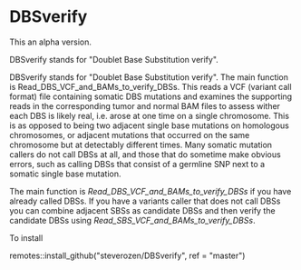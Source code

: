 # DBSverify

This an alpha version.

DBSverify stands for "Doublet Base Substitution verify". 


DBSverify stands for "Doublet Base Substitution verify". The
main function is Read_DBS_VCF_and_BAMs_to_verify_DBSs. This
reads a VCF (variant call format) file containing somatic 
DBS mutations and examines the supporting reads in the 
corresponding tumor and normal BAM files to assess wither 
each DBS is likely real, i.e. arose at one time on a single
chromosome. This is as opposed to being two adjacent single 
base mutations on homologous chromosomes, or adjacent 
mutations that occurred on the same chromosome but at 
detectably different times. Many somatic mutation callers do
not call DBSs at all, and those that do sometime make 
obvious errors, such as calling DBSs that consist of a 
germline SNP next to a somatic single base mutation.

The main function is *Read_DBS_VCF_and_BAMs_to_verify_DBSs*
if you have already called DBSs. If you have a variants
caller that does not call DBSs you can combine adjacent
SBSs as candidate DBSs and then
verify the candidate DBSs using *Read_SBS_VCF_and_BAMs_to_verify_DBSs*.

To install

remotes::install_github("steverozen/DBSverify", ref = "master")

